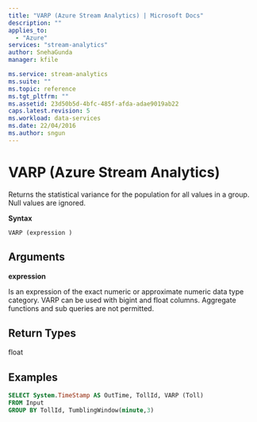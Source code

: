 ```yaml
---
title: "VARP (Azure Stream Analytics) | Microsoft Docs"
description: ""
applies_to: 
  - "Azure"
services: "stream-analytics"
author: SnehaGunda
manager: kfile

ms.service: stream-analytics
ms.suite: ""
ms.topic: reference
ms.tgt_pltfrm: ""   
ms.assetid: 23d50b5d-4bfc-485f-afda-adae9019ab22
caps.latest.revision: 5
ms.workload: data-services
ms.date: 22/04/2016
ms.author: sngun
---
```

# VARP (Azure Stream Analytics)
  Returns the statistical variance for the population for all values in a group. Null values are ignored.  
  
 **Syntax**  
  
```  
VARP (expression )  
```  
  
## Arguments  
 **expression**  
  
 Is an expression of the exact numeric or approximate numeric data type category. VARP can be used with bigint and float columns. Aggregate functions and sub queries are not permitted.  
  
## Return Types  
 float  
  
## Examples  
  
```SQL  
SELECT System.TimeStamp AS OutTime, TollId, VARP (Toll)   
FROM Input  
GROUP BY TollId, TumblingWindow(minute,3)  
  
```  
  
  